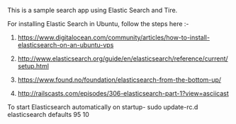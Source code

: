 This is a sample search app using Elastic Search and Tire.

For installing Elastic Search in Ubuntu, follow the steps here :- 

1. https://www.digitalocean.com/community/articles/how-to-install-elasticsearch-on-an-ubuntu-vps

2. http://www.elasticsearch.org/guide/en/elasticsearch/reference/current/setup.html

3. https://www.found.no/foundation/elasticsearch-from-the-bottom-up/

4. http://railscasts.com/episodes/306-elasticsearch-part-1?view=asciicast

To start Elasticsearch automatically on startup-
sudo update-rc.d elasticsearch defaults 95 10

